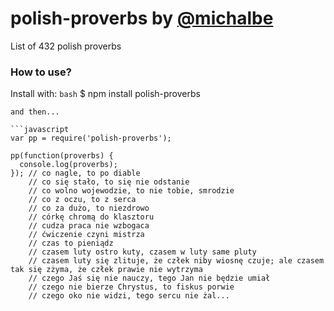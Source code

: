 # polish-proverbs by [@michalbe](http://github.com/michalbe) #
List of 432 polish proverbs

### How to use? ###
Install with:
```bash```
 $ npm install polish-proverbs
```
and then...

```javascript
var pp = require('polish-proverbs');

pp(function(proverbs) {
  console.log(proverbs);
}); // co nagle, to po diable
    // co się stało, to się nie odstanie
    // co wolno wojewodzie, to nie tobie, smrodzie
    // co z oczu, to z serca
    // co za dużo, to niezdrowo
    // córkę chromą do klasztoru
    // cudza praca nie wzbogaca
    // ćwiczenie czyni mistrza
    // czas to pieniądz
    // czasem luty ostro kuty, czasem w luty same pluty
    // czasem luty się zlituje, że człek niby wiosnę czuje; ale czasem tak się zżyma, że człek prawie nie wytrzyma
    // czego Jaś się nie nauczy, tego Jan nie będzie umiał
    // czego nie bierze Chrystus, to fiskus porwie
    // czego oko nie widzi, tego sercu nie żal...
```
